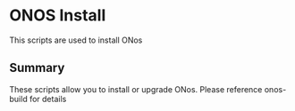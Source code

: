 # ONOS Install 
This scripts are used to install ONos

## Summary

These scripts allow you to install or upgrade ONos.  Please reference onos-build for details

